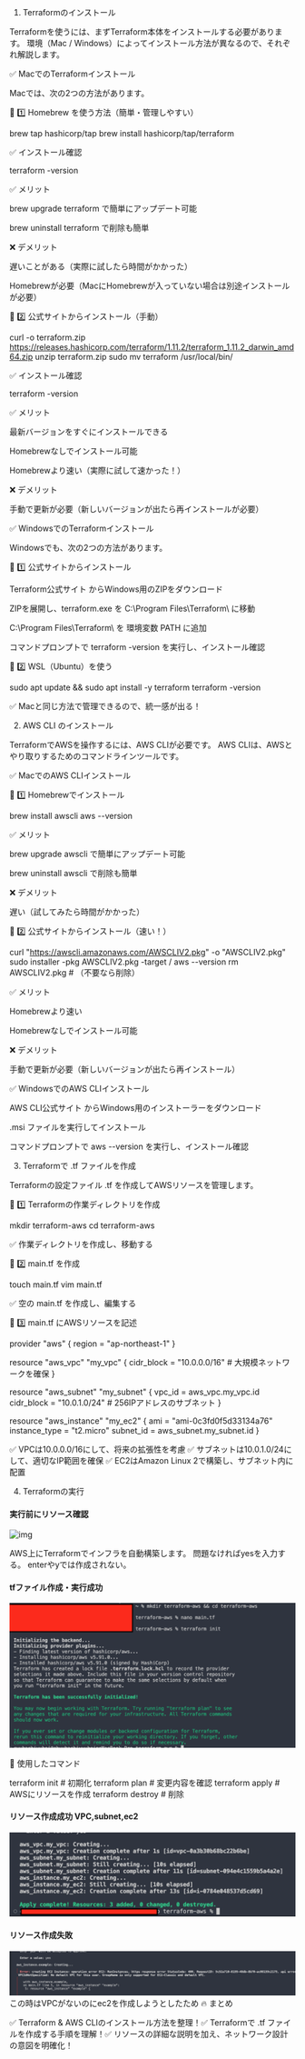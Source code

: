 1. Terraformのインストール

Terraformを使うには、まずTerraform本体をインストールする必要があります。
環境（Mac / Windows）によってインストール方法が異なるので、それぞれ解説します。

✅ MacでのTerraformインストール

Macでは、次の2つの方法があります。

📌 1️⃣ Homebrew を使う方法（簡単・管理しやすい）

brew tap hashicorp/tap
brew install hashicorp/tap/terraform

✅ インストール確認

terraform -version

✅ メリット

brew upgrade terraform で簡単にアップデート可能

brew uninstall terraform で削除も簡単

❌ デメリット

遅いことがある（実際に試したら時間がかかった）

Homebrewが必要（MacにHomebrewが入っていない場合は別途インストールが必要）

📌 2️⃣ 公式サイトからインストール（手動）

curl -o terraform.zip https://releases.hashicorp.com/terraform/1.11.2/terraform_1.11.2_darwin_amd64.zip
unzip terraform.zip
sudo mv terraform /usr/local/bin/

✅ インストール確認

terraform -version

✅ メリット

最新バージョンをすぐにインストールできる

Homebrewなしでインストール可能

Homebrewより速い（実際に試して速かった！）

❌ デメリット

手動で更新が必要（新しいバージョンが出たら再インストールが必要）

✅ WindowsでのTerraformインストール

Windowsでも、次の2つの方法があります。

📌 1️⃣ 公式サイトからインストール

Terraform公式サイト からWindows用のZIPをダウンロード

ZIPを展開し、terraform.exe を C:\Program Files\Terraform\ に移動

C:\Program Files\Terraform\ を 環境変数 PATH に追加

コマンドプロンプトで terraform -version を実行し、インストール確認

📌 2️⃣ WSL（Ubuntu）を使う

sudo apt update && sudo apt install -y terraform
terraform -version

✅ Macと同じ方法で管理できるので、統一感が出る！

2. AWS CLI のインストール

TerraformでAWSを操作するには、AWS CLIが必要です。
AWS CLIは、AWSとやり取りするためのコマンドラインツールです。

✅ MacでのAWS CLIインストール

📌 1️⃣ Homebrewでインストール

brew install awscli
aws --version

✅ メリット

brew upgrade awscli で簡単にアップデート可能

brew uninstall awscli で削除も簡単

❌ デメリット

遅い（試してみたら時間がかかった）

📌 2️⃣ 公式サイトからインストール（速い！）

curl "https://awscli.amazonaws.com/AWSCLIV2.pkg" -o "AWSCLIV2.pkg"
sudo installer -pkg AWSCLIV2.pkg -target /
aws --version
rm AWSCLIV2.pkg  # （不要なら削除）

✅ メリット

Homebrewより速い

Homebrewなしでインストール可能

❌ デメリット

手動で更新が必要（新しいバージョンが出たら再インストール）

✅ WindowsでのAWS CLIインストール

AWS CLI公式サイト からWindows用のインストーラーをダウンロード

.msi ファイルを実行してインストール

コマンドプロンプトで aws --version を実行し、インストール確認

3. Terraformで .tf ファイルを作成

Terraformの設定ファイル .tf を作成してAWSリソースを管理します。

📌 1️⃣ Terraformの作業ディレクトリを作成

mkdir terraform-aws
cd terraform-aws

✅ 作業ディレクトリを作成し、移動する

📌 2️⃣ main.tf を作成

touch main.tf
vim main.tf

✅ 空の main.tf を作成し、編集する

📌 3️⃣ main.tf にAWSリソースを記述

provider "aws" {
  region = "ap-northeast-1"
}

resource "aws_vpc" "my_vpc" {
  cidr_block = "10.0.0.0/16"  # 大規模ネットワークを確保
}

resource "aws_subnet" "my_subnet" {
  vpc_id     = aws_vpc.my_vpc.id
  cidr_block = "10.0.1.0/24"  # 256IPアドレスのサブネット
}

resource "aws_instance" "my_ec2" {
  ami           = "ami-0c3fd0f5d33134a76"
  instance_type = "t2.micro"
  subnet_id     = aws_subnet.my_subnet.id
}

✅ VPCは10.0.0.0/16にして、将来の拡張性を考慮
✅ サブネットは10.0.1.0/24にして、適切なIP範囲を確保
✅ EC2はAmazon Linux 2で構築し、サブネット内に配置

4. Terraformの実行

####  実行前にリソース確認
![img](Terraform学習ログ/Terraformで作成する内容確認.png)

AWS上にTerraformでインフラを自動構築します。
問題なければyesを入力する。
enterやyでは作成されない。

#### tfファイル作成・実行成功
![img](Terraform学習ログ/Terraformインストール後.png)

📌 使用したコマンド

terraform init   # 初期化
terraform plan   # 変更内容を確認
terraform apply  # AWSにリソースを作成
terraform destroy  # 削除

#### リソース作成成功 VPC,subnet,ec2
![img](Terraform学習ログ/Terraform成功_vpc_subnet_ec2.png)



#### リソース作成失敗
![img](Terraform学習ログ/Terrarom_EC2失敗.png)
この時はVPCがないのにec2を作成しようとしたため
🔥 まとめ

✅ Terraform & AWS CLIのインストール方法を整理！✅ Terraformで .tf ファイルを作成する手順を理解！✅ リソースの詳細な説明を加え、ネットワーク設計の意図を明確化！
